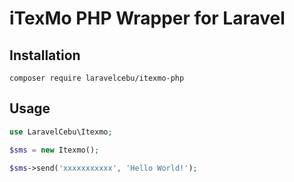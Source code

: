 # iTexMo PHP Wrapper for Laravel

## Installation
```
composer require laravelcebu/itexmo-php
```

## Usage
```php
use LaravelCebu\Itexmo;

$sms = new Itexmo();

$sms->send('xxxxxxxxxxx', 'Hello World!');
```
